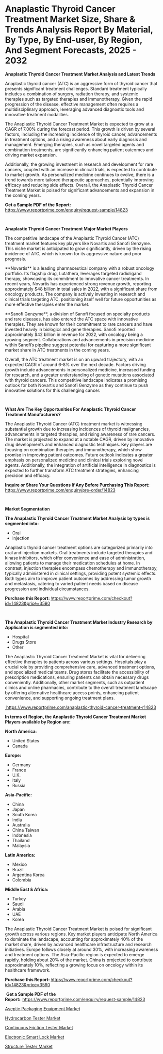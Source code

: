 <p><h1>Anaplastic Thyroid Cancer Treatment Market Size, Share & Trends Analysis Report By Material, By Type, By End-user, By Region, And Segment Forecasts, 2025 - 2032</h1></p><p><strong>Anaplastic Thyroid Cancer Treatment Market Analysis and Latest Trends</strong></p>
<p><p>Anaplastic thyroid cancer (ATC) is an aggressive form of thyroid cancer that presents significant treatment challenges. Standard treatment typically includes a combination of surgery, radiation therapy, and systemic therapies such as targeted therapies and immunotherapy. Given the rapid progression of the disease, effective management often requires a multidisciplinary approach, leveraging advanced diagnostic tools and innovative treatment modalities.</p><p>The Anaplastic Thyroid Cancer Treatment Market is expected to grow at a CAGR of 7.00% during the forecast period. This growth is driven by several factors, including the increasing incidence of thyroid cancer, advancements in treatment options, and a rising awareness about early diagnosis and management. Emerging therapies, such as novel targeted agents and combination treatments, are significantly enhancing patient outcomes and driving market expansion. </p><p>Additionally, the growing investment in research and development for rare cancers, coupled with an increase in clinical trials, is expected to contribute to market growth. As personalized medicine continues to evolve, there is a trend towards more tailored therapeutic approaches, potentially improving efficacy and reducing side effects. Overall, the Anaplastic Thyroid Cancer Treatment Market is poised for significant advancements and expansion in the coming years.</p></p>
<p><strong>Get a Sample PDF of the Report:&nbsp;</strong> <a href="https://www.reportprime.com/enquiry/request-sample/14823?utm_campaign=3051&utm_medium=2&utm_source=Github&utm_content=ia&utm_term=20032025&utm_id=anaplastic-thyroid-cancer-treatment">https://www.reportprime.com/enquiry/request-sample/14823</a></p>
<p>&nbsp;</p>
<p><strong>Anaplastic Thyroid Cancer Treatment Major Market Players</strong></p>
<p><p>The competitive landscape of the Anaplastic Thyroid Cancer (ATC) treatment market features key players like Novartis and Sanofi Genzyme. This niche market is anticipated to grow significantly, driven by the rising incidence of ATC, which is known for its aggressive nature and poor prognosis.</p><p>**Novartis** is a leading pharmaceutical company with a robust oncology portfolio. Its flagship drug, Lutathera, leverages targeted radioligand therapy, showcasing its commitment to innovative cancer treatments. In recent years, Novartis has experienced strong revenue growth, reporting approximately $48 billion in total sales in 2022, with a significant share from oncology products. The company is actively investing in research and clinical trials targeting ATC, positioning itself well for future opportunities as more effective therapies enter the market.</p><p>**Sanofi Genzyme**, a division of Sanofi focused on specialty products and rare diseases, has also entered the ATC space with innovative therapies. They are known for their commitment to rare cancers and have invested heavily in biologics and gene therapies. Sanofi reported approximately $42 billion in revenue for 2022, with oncology being a growing segment. Collaborations and advancements in precision medicine within Sanofi’s pipeline suggest potential for capturing a more significant market share in ATC treatments in the coming years.</p><p>Overall, the ATC treatment market is on an upward trajectory, with an expected CAGR of around 6-8% over the next decade. Factors driving growth include advancements in personalized medicine, increased funding for research, and a greater understanding of genetic mutations associated with thyroid cancers. This competitive landscape indicates a promising outlook for both Novartis and Sanofi Genzyme as they continue to push innovative solutions for this challenging cancer.</p></p>
<p>&nbsp;</p>
<p><strong>What Are The Key Opportunities For Anaplastic Thyroid Cancer Treatment Manufacturers?</strong></p>
<p><p>The Anaplastic Thyroid Cancer (ATC) treatment market is witnessing substantial growth due to increasing incidences of thyroid malignancies, advancements in targeted therapies, and rising awareness of rare cancers. The market is projected to expand at a notable CAGR, driven by innovative drug developments and enhanced diagnostic techniques. Key players are focusing on combination therapies and immunotherapy, which show promise in improving patient outcomes. Future outlook indicates a greater emphasis on personalized medicine and clinical trials exploring novel agents. Additionally, the integration of artificial intelligence in diagnostics is expected to further transform ATC treatment strategies, enhancing precision and efficacy.</p></p>
<p><strong>Inquire or Share Your Questions If Any Before Purchasing This Report:</strong> <a href="https://www.reportprime.com/enquiry/pre-order/14823?utm_campaign=3051&utm_medium=2&utm_source=Github&utm_content=ia&utm_term=20032025&utm_id=anaplastic-thyroid-cancer-treatment">https://www.reportprime.com/enquiry/pre-order/14823</a></p>
<p>&nbsp;</p>
<p><strong>Market Segmentation</strong></p>
<p><strong>The Anaplastic Thyroid Cancer Treatment Market Analysis by types is segmented into:</strong></p>
<p><ul><li>Oral</li><li>Injection</li></ul></p>
<p><p>Anaplastic thyroid cancer treatment options are categorized primarily into oral and injection markets. Oral treatments include targeted therapies and kinase inhibitors, which offer convenience and ease of administration, allowing patients to manage their medication schedules at home. In contrast, injection therapies encompass chemotherapy and immunotherapy, typically administered in clinical settings, providing potent systemic effects. Both types aim to improve patient outcomes by addressing tumor growth and metastasis, catering to varied patient needs based on disease progression and individual circumstances.</p></p>
<p><strong>Purchase this Report:&nbsp;</strong><a href="https://www.reportprime.com/checkout?id=14823&price=3590&utm_campaign=3051&utm_medium=2&utm_source=Github&utm_content=ia&utm_term=20032025&utm_id=anaplastic-thyroid-cancer-treatment">https://www.reportprime.com/checkout?id=14823&price=3590</a></p>
<p>&nbsp;</p>
<p><strong>The Anaplastic Thyroid Cancer Treatment Market Industry Research by Application is segmented into:</strong></p>
<p><ul><li>Hospital</li><li>Drugs Store</li><li>Other</li></ul></p>
<p><p>The Anaplastic Thyroid Cancer Treatment Market is vital for delivering effective therapies to patients across various settings. Hospitals play a crucial role by providing comprehensive care, advanced treatment options, and specialized medical teams. Drug stores facilitate the accessibility of prescription medications, ensuring patients can obtain necessary drugs conveniently. Additionally, other market segments, such as outpatient clinics and online pharmacies, contribute to the overall treatment landscape by offering alternative healthcare access points, enhancing patient convenience, and supporting ongoing treatment plans.</p></p>
<p><a href="https://www.reportprime.com/anaplastic-thyroid-cancer-treatment-r14823?utm_campaign=3051&utm_medium=2&utm_source=Github&utm_content=ia&utm_term=20032025&utm_id=anaplastic-thyroid-cancer-treatment">&nbsp;https://www.reportprime.com/anaplastic-thyroid-cancer-treatment-r14823</a></p>
<p><strong>In terms of Region, the Anaplastic Thyroid Cancer Treatment Market Players available by Region are:</strong></p>
<p>
    <p> <strong> North America: </strong>
        <ul>
            <li>United States</li>
            <li>Canada</li>
        </ul>
        </p> 
    <p> <strong> Europe: </strong>
        <ul>
            <li>Germany</li>
            <li>France</li>
            <li>U.K.</li>
            <li>Italy</li>
            <li>Russia</li>
        </ul>
        </p> 
    <p> <strong> Asia-Pacific: </strong>
        <ul>
            <li>China</li>
            <li>Japan</li>
            <li>South Korea</li>
            <li>India</li>
            <li>Australia</li>
            <li>China Taiwan</li>
            <li>Indonesia</li>
            <li>Thailand</li>
            <li>Malaysia</li>
        </ul>
        </p> 
    <p> <strong> Latin America: </strong>
        <ul>
            <li>Mexico</li>
            <li>Brazil</li>
            <li>Argentina Korea</li>
            <li>Colombia</li>
        </ul>
        </p> 
    <p> <strong> Middle East & Africa: </strong>
        <ul>
            <li>Turkey</li>
            <li>Saudi</li>
            <li>Arabia</li>
            <li>UAE</li>
            <li>Korea</li>
        </ul>
    </p>
    </p>
<p><p>The Anaplastic Thyroid Cancer Treatment Market is poised for significant growth across various regions. Key market players anticipate North America to dominate the landscape, accounting for approximately 40% of the market share, driven by advanced healthcare infrastructure and research initiatives. Europe follows closely at around 30%, with increasing awareness and treatment options. The Asia-Pacific region is expected to emerge rapidly, holding about 20% of the market. China is projected to contribute approximately 10%, reflecting a growing focus on oncology within its healthcare framework.</p></p>
<p><strong>Purchase this Report: </strong><a href="https://www.reportprime.com/checkout?id=14823&price=3590&utm_campaign=3051&utm_medium=2&utm_source=Github&utm_content=ia&utm_term=20032025&utm_id=anaplastic-thyroid-cancer-treatment">https://www.reportprime.com/checkout?id=14823&price=3590</a></p>
<p>&nbsp;<strong>Get a Sample PDF of the Report:&nbsp;&nbsp;</strong><a href="https://www.reportprime.com/enquiry/request-sample/14823?utm_campaign=3051&utm_medium=2&utm_source=Github&utm_content=ia&utm_term=20032025&utm_id=anaplastic-thyroid-cancer-treatment">https://www.reportprime.com/enquiry/request-sample/14823</a></p>
<p><strong></strong></p>
<p><p><a href="https://www.linkedin.com/pulse/aseptic-packaging-equipment-markets-comprehensive-analysis-which-xatze?utm_campaign=3051&utm_medium=2&utm_source=Github&utm_content=ia&utm_term=20032025&utm_id=anaplastic-thyroid-cancer-treatment">Aseptic Packaging Equipment Market</a></p><p><a href="https://www.linkedin.com/pulse/hydrocarbon-tester-market-analysis-major-challenges-sales-glntc?utm_campaign=3051&utm_medium=2&utm_source=Github&utm_content=ia&utm_term=20032025&utm_id=anaplastic-thyroid-cancer-treatment">Hydrocarbon Tester Market</a></p><p><a href="https://www.linkedin.com/pulse/continuous-friction-tester-market-size-share-analysis-n1msc?utm_campaign=3051&utm_medium=2&utm_source=Github&utm_content=ia&utm_term=20032025&utm_id=anaplastic-thyroid-cancer-treatment">Continuous Friction Tester Market</a></p><p><a href="https://www.linkedin.com/pulse/based-recent-analysis-electronic-smart-lock-market-expected-eccxc?utm_campaign=3051&utm_medium=2&utm_source=Github&utm_content=ia&utm_term=20032025&utm_id=anaplastic-thyroid-cancer-treatment">Electronic Smart Lock Market</a></p><p><a href="https://www.linkedin.com/pulse/research-examination-onthe-structure-tester-marketsize-glzqc?utm_campaign=3051&utm_medium=2&utm_source=Github&utm_content=ia&utm_term=20032025&utm_id=anaplastic-thyroid-cancer-treatment">Structure Tester Market</a></p></p>